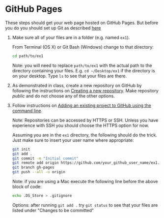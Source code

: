 GitHub Pages
============

These steps should get your web page hosted on GitHub Pages. But before you do you should set up Git as described [here](GitSetup)

1. Make sure all of your files are in a folder (e.g. named `ex1`).

    From Terminal (OS X) or Git Bash (Windows) change to that directory:

    ```bash
    cd path/to/ex1
    ```

   Note: you will need to replace `path/to/ex1` with the actual path to the directory containing your files. E.g. `cd ~/Desktop/ex1` if the directory is on your desktop. Type `ls` to see that your files are there.

2. As demonstrated in class, create a new repository on GitHub by following the instructions on [Creating a new repository](https://help.github.com/articles/creating-a-new-repository/). Make repository _public_ and do not choose any of the other options.

3. Follow instructions on [Adding an existing project to GitHub using the command line](https://help.github.com/articles/adding-an-existing-project-to-github-using-the-command-line/).

    Note: Repositories can be accessed by HTTPS or SSH. Unless you have experience with SSH you should choose the HTTPS option for now.

    Assuming you are in the `ex1` directory, the following should do the trick. Just make sure to insert your user name where appropriate:

    ```bash
    git init
    git add .
    git commit -m "Initial commit"
    git remote add origin https://github.com/your_github_user_name/ex1.git
    git branch gh-pages
    git push --all -u origin
    ```

    Note: if you are using a Mac execute the following line before the above block of code:
    
    ```bash
    echo .DS_Store > .gitignore
    ```

    Options: after running `git add .` try `git status` to see that your files are listed under "Changes to be committed"



